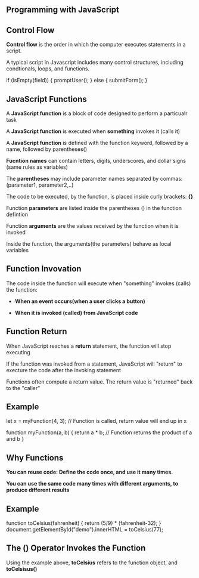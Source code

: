 ## Programming with JavaScript

## Control Flow

**Control flow** is the order in which the computer executes statements in a script.

A typical script in Javascript includes many control structures, including condtionals, loops, and functions.

if (isEmpty(field)) {
  promptUser();
} else {
  submitForm();
}

## JavaScript Functions

A **JavaScript function** is a block of code designed to perform a particualr task

A **JavaScript function** is executed when **something** invokes it (calls it)

A **JavaScript function** is defined with the function keyword, followed by a name, followed by parentheses()

**Fucntion names** can contain letters, digits, underscores, and dollar signs (same rules as variables)

The **parentheses** may include parameter names separated by commas: (parameter1, parameter2,..)

The code to be executed, by the function, is placed inside curly brackets: **{}**

Function **parameters** are listed inside the parentheses () in the function defintion 

Function **arguments** are the values received by the function when it is invoked

Inside the function, the arguments(the parameters) behave as local variables

## Function Invovation

The code inside the function will execute when "something" invokes (calls) the function:

- **When an event occurs(when a user clicks a button)**

- **When it is invoked (called) from JavaScript code**

## Function Return

When JavaScript reaches a **return** statement, the function will stop executing

If the function was invoked from a statement, JavaScript will "return" to execture the code after the invoking statement

Functions often compute a return value. The return value is "returned" back to the "caller"

## Example

let x = myFunction(4, 3);   // Function is called, return value will end up in x

function myFunction(a, b) {
  return a * b;             // Function returns the product of a and b
}

## Why Functions 

**You can reuse code: Define the code once, and use it many times.**

**You can use the same code many times with different arguments, to produce different results**

## Example

function toCelsius(fahrenheit) {
  return (5/9) * (fahrenheit-32);
}
document.getElementById("demo").innerHTML = toCelsius(77);

## The () Operator Invokes the Function

Using the example above, **toCelsius** refers to the function object, and **toCelsisus()**







